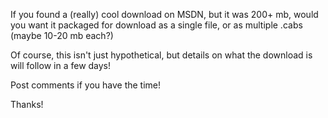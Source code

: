 If you found a (really) cool download on MSDN, but it was 200+ mb, would you want it packaged for download as a single file, or as multiple .cabs (maybe 10-20 mb each?) 

Of course, this isn't just hypothetical, but details on what the download is will follow in a few days!

Post comments if you have the time!

Thanks!